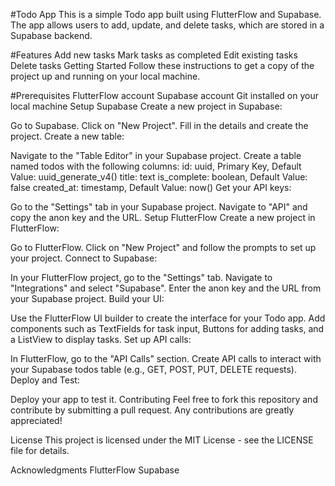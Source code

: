 #Todo App
This is a simple Todo app built using FlutterFlow and Supabase. The app allows users to add, update, and delete tasks, which are stored in a Supabase backend.

#Features
Add new tasks
Mark tasks as completed
Edit existing tasks
Delete tasks
Getting Started
Follow these instructions to get a copy of the project up and running on your local machine.

#Prerequisites
FlutterFlow account
Supabase account
Git installed on your local machine
Setup Supabase
Create a new project in Supabase:

Go to Supabase.
Click on "New Project".
Fill in the details and create the project.
Create a new table:

Navigate to the "Table Editor" in your Supabase project.
Create a table named todos with the following columns:
id: uuid, Primary Key, Default Value: uuid_generate_v4()
title: text
is_complete: boolean, Default Value: false
created_at: timestamp, Default Value: now()
Get your API keys:

Go to the "Settings" tab in your Supabase project.
Navigate to "API" and copy the anon key and the URL.
Setup FlutterFlow
Create a new project in FlutterFlow:

Go to FlutterFlow.
Click on "New Project" and follow the prompts to set up your project.
Connect to Supabase:

In your FlutterFlow project, go to the "Settings" tab.
Navigate to "Integrations" and select "Supabase".
Enter the anon key and the URL from your Supabase project.
Build your UI:

Use the FlutterFlow UI builder to create the interface for your Todo app.
Add components such as TextFields for task input, Buttons for adding tasks, and a ListView to display tasks.
Set up API calls:

In FlutterFlow, go to the "API Calls" section.
Create API calls to interact with your Supabase todos table (e.g., GET, POST, PUT, DELETE requests).
Deploy and Test:

Deploy your app to test it.
Contributing
Feel free to fork this repository and contribute by submitting a pull request. Any contributions are greatly appreciated!

License
This project is licensed under the MIT License - see the LICENSE file for details.

Acknowledgments
FlutterFlow
Supabase
